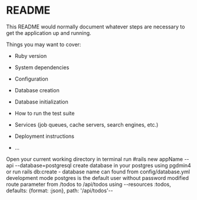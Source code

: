 # README

This README would normally document whatever steps are necessary to get the
application up and running.

Things you may want to cover:

* Ruby version

* System dependencies

* Configuration

* Database creation

* Database initialization

* How to run the test suite

* Services (job queues, cache servers, search engines, etc.)

* Deployment instructions

* ...

Open your current working directory in terminal
run #rails new appName --api --database=postgresql
create database in your postgres using pgdmin4 or run rails db:create - database name can found from config/database.yml development mode
postgres is the default user without password
modified route parameter from /todos to /api/todos using 
--resources :todos, defaults: {format: :json}, path: '/api/todos'--




